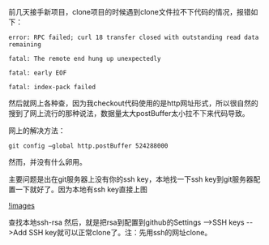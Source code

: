 前几天接手新项目，clone项目的时候遇到clone文件拉不下代码的情况，报错如下：

```
error: RPC failed; curl 18 transfer closed with outstanding read data remaining

fatal: The remote end hung up unexpectedly

fatal: early EOF

fatal: index-pack failed
```

然后就网上各种查，因为我checkout代码使用的是http网址形式，所以很自然的搜到了网上流行的那种说法，数据量太大postBuffer太小拉不下来代码导致。

网上的解决方法：

```
git config –global http.postBuffer 524288000
```

然而，并没有什么卵用。

主要问题是出在git服务器上没有你的ssh key，本地找一下ssh key到git服务器配置一下就好了。因为本地有ssh key直接上图

[!images]()


查找本地ssh-rsa
然后，就是把rsa到配置到github的Settings -->SSH keys -->Add SSH key就可以正常clone了。注：先用ssh的网址clone。